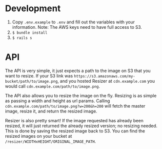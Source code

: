 # Development

1. Copy `.env.example` to `.env` and fill out the variables with your information.
   Note: The AWS keys need to have full access to S3.
1. `$ bundle install`
1. `$ rails s`

# API
The API is very simple, it just expects a path to the image on S3 that you want to resize.
If your S3 link was `https://s3.amazonaws.com/my-bucket/path/to/image.png`, and you hosted Resizer at `cdn.example.com` you would call
`cdn.example.com/path/to/image.png`.

The API also allows you to resize the image on the fly. Resizing is as simple as passing a width and height
as url params. Calling `cdn.example.com/path/to/image.png?w=200&h=200` will fetch the master image, resize it, and return the resized image.

Resizer is also pretty smart! If the image requested has already been resized, it will just returned the already resized version; no resizing needed. This is done by saving the resized image back to S3. You can find the resized images on your bucket at `/resizer/WIDTHxHEIGHT/ORIGINAL_IMAGE_PATH`.
